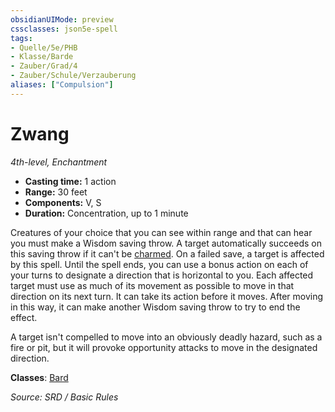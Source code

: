 ```yaml
---
obsidianUIMode: preview
cssclasses: json5e-spell
tags:
- Quelle/5e/PHB
- Klasse/Barde
- Zauber/Grad/4
- Zauber/Schule/Verzauberung
aliases: ["Compulsion"]
---
```

# Zwang
*4th-level, Enchantment*  

- **Casting time:** 1 action
- **Range:** 30 feet
- **Components:** V, S
- **Duration:** Concentration, up to 1 minute

Creatures of your choice that you can see within range and that can hear you must make a Wisdom saving throw. A target automatically succeeds on this saving throw if it can't be [charmed](rules/conditions.md#charmed). On a failed save, a target is affected by this spell. Until the spell ends, you can use a bonus action on each of your turns to designate a direction that is horizontal to you. Each affected target must use as much of its movement as possible to move in that direction on its next turn. It can take its action before it moves. After moving in this way, it can make another Wisdom saving throw to try to end the effect.

A target isn't compelled to move into an obviously deadly hazard, such as a fire or pit, but it will provoke opportunity attacks to move in the designated direction.

**Classes**: [Bard](05%20-%20Wikipedia/Charakteroptionen/02.%20Klassen/Barde.md)

*Source: SRD / Basic Rules*